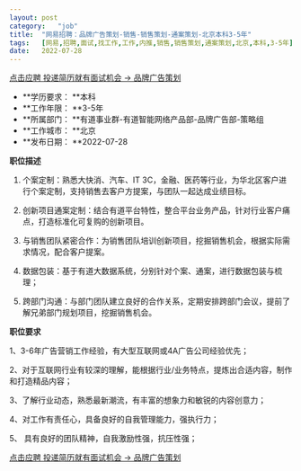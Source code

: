 ```yaml
---
layout:	post
category:	"job"
title:	"网易招聘：品牌广告策划-销售-销售策划-通案策划-北京本科3-5年"
tags:	[网易,招聘,面试,找工作,工作,内推,销售,销售策划,通案策划,北京,本科,3-5年]
date:	2022-07-28
---
```


[点击应聘 投递简历就有面试机会 ->  品牌广告策划](http://mobile.bole.netease.com/bole/boleDetail?id=23318&employeeId=346f03c3cda5f04c&key=all)



- **学历要求： **本科
- **工作年限： **3-5年
- **所属部门： **有道事业群-有道智能网络产品部-品牌广告部-策略组
- **工作城市： **北京
- **发布日期： **2022-07-28



**职位描述**

1. 个案定制：熟悉大快消、汽车、IT 3C，金融、医药等行业，为华北区客户进行个案定制，支持销售去客户方提案，与团队一起达成业绩目标。

2. 创新项目通案定制：结合有道平台特性，整合平台业务产品，针对行业客户痛点，打造标准化可复购的创新项目。

3. 与销售团队紧密合作：为销售团队培训创新项目，挖掘销售机会，根据实际需求情况，配合客户提案。

4. 数据包装：基于有道大数据系统，分别针对个案、通案，进行数据包装与梳理；

5. 跨部门沟通：与部门团队建立良好的合作关系，定期安排跨部门会议，提前了解兄弟部门规划项目，挖掘销售机会。



**职位要求**

1、3-6年广告营销工作经验，有大型互联网或4A广告公司经验优先；

2、对于互联网行业有较深的理解，能根据行业/业务特点，提炼出合适内容，制作和打造精品内容；

3、了解行业动态，熟悉最新潮流，有丰富的想象力和敏锐的内容创意力；

4、对工作有责任心，具备良好的自我管理能力，强执行力；

5、 具有良好的团队精神，自我激励性强，抗压性强；



[点击应聘 投递简历就有面试机会 ->  品牌广告策划](http://mobile.bole.netease.com/bole/boleDetail?id=23318&employeeId=346f03c3cda5f04c&key=all)